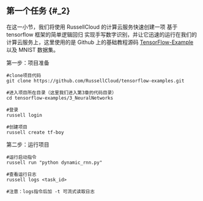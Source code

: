 ## 第一个任务 {#_2}

在这一小节，我们将使用 RussellCloud 的计算云服务快速创建一项 基于 tensorflow 框架的简单逻辑回归 实现手写数字识别，并让它迅速的运行在我们的计算云服务上，这里使用的是 Github 上的基础教程源码 [TensorFlow-Example](https://github.com/RussellCloud/TensorFlow-Examples) 以及 MNIST 数据集。

第一步：项目准备

```
#clone项目代码
git clone https://github.com/RussellCloud/tensorflow-examples.git

#进入项目所在目录（这里我们进入第3章的代码目录）
cd tensorflow-examples/3_NeuralNetworks

#登录
russell login

#创建项目
russell create tf-boy
```

第二步：运行项目

```
#运行启动指令
russell run "python dynamic_rnn.py"

#查看运行日志
russell logs <task_id>

#注意：logs指令后加 -t 可流式读取日志
```



